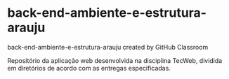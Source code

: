 # back-end-ambiente-e-estrutura-arauju
back-end-ambiente-e-estrutura-arauju created by GitHub Classroom

Repositório da aplicação web desenvolvida na disciplina TecWeb, dividida em diretórios de acordo com as entregas especificadas.
